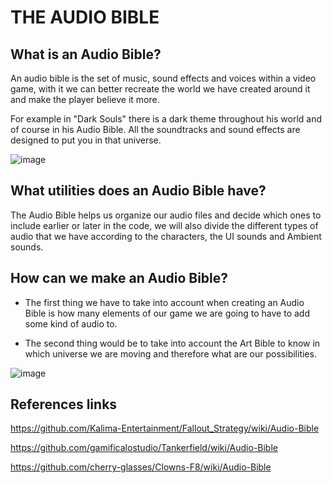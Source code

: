 # THE AUDIO BIBLE

## What is an Audio Bible?

An audio bible is the set of music, sound effects and voices within a video game, with it we can better recreate the world we have created around it and make the player believe it more.

For example in "Dark Souls" there is a dark theme throughout his world and of course in his Audio Bible. All the soundtracks and sound effects are designed to put you in that universe.

![image](https://user-images.githubusercontent.com/53059360/155235363-a3b4681b-0afa-41c4-9891-a013dc31b0cf.png)

## What utilities does an Audio Bible have?

The Audio Bible helps us organize our audio files and decide which ones to include earlier or later in the code, we will also divide the different types of audio that we have according to the characters, the UI sounds and Ambient sounds.

## How can we make an Audio Bible? 

- The first thing we have to take into account when creating an Audio Bible is how many elements of our game we are going to have to add some kind of audio to.

- The second thing would be to take into account the Art Bible to know in which universe we are moving and therefore what are our possibilities.


![image](https://danielrparente.files.wordpress.com/2012/04/music_music.png)


## References links 

https://github.com/Kalima-Entertainment/Fallout_Strategy/wiki/Audio-Bible

https://github.com/gamificalostudio/Tankerfield/wiki/Audio-Bible

https://github.com/cherry-glasses/Clowns-F8/wiki/Audio-Bible
